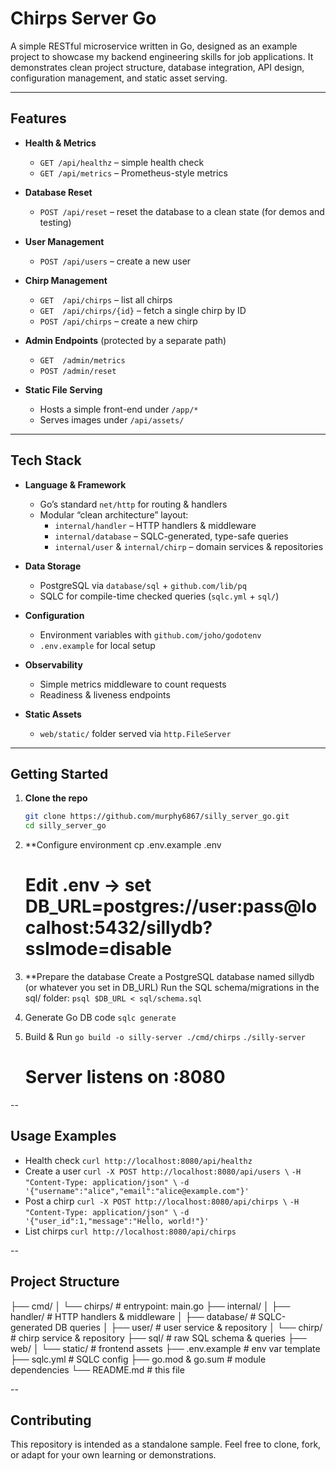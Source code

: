 # Chirps Server Go

A simple RESTful microservice written in Go, designed as an example project to showcase my backend engineering skills for job applications. It demonstrates clean project structure, database integration, API design, configuration management, and static asset serving.

---

## Features

- **Health & Metrics**

  - `GET /api/healthz` – simple health check
  - `GET /api/metrics` – Prometheus-style metrics

- **Database Reset**

  - `POST /api/reset` – reset the database to a clean state (for demos and testing)

- **User Management**

  - `POST /api/users` – create a new user

- **Chirp Management**

  - `GET  /api/chirps` – list all chirps
  - `GET  /api/chirps/{id}` – fetch a single chirp by ID
  - `POST /api/chirps` – create a new chirp

- **Admin Endpoints** (protected by a separate path)

  - `GET  /admin/metrics`
  - `POST /admin/reset`

- **Static File Serving**
  - Hosts a simple front-end under `/app/*`
  - Serves images under `/api/assets/`

---

## Tech Stack

- **Language & Framework**

  - Go’s standard `net/http` for routing & handlers
  - Modular “clean architecture” layout:
    - `internal/handler` – HTTP handlers & middleware
    - `internal/database` – SQLC-generated, type-safe queries
    - `internal/user` & `internal/chirp` – domain services & repositories

- **Data Storage**

  - PostgreSQL via `database/sql` + `github.com/lib/pq`
  - SQLC for compile-time checked queries (`sqlc.yml` + `sql/`)

- **Configuration**

  - Environment variables with `github.com/joho/godotenv`
  - `.env.example` for local setup

- **Observability**

  - Simple metrics middleware to count requests
  - Readiness & liveness endpoints

- **Static Assets**
  - `web/static/` folder served via `http.FileServer`

---

## Getting Started

1. **Clone the repo**

   ```bash
   git clone https://github.com/murphy6867/silly_server_go.git
   cd silly_server_go

   ```

2. \*\*Configure environment
   cp .env.example .env

   # Edit .env → set DB_URL=postgres://user:pass@localhost:5432/sillydb?sslmode=disable

3. \*\*Prepare the database
   Create a PostgreSQL database named sillydb (or whatever you set in DB_URL)
   Run the SQL schema/migrations in the sql/ folder:
   `psql $DB_URL < sql/schema.sql`

4. Generate Go DB code
   `sqlc generate`

5. Build & Run
   `go build -o silly-server ./cmd/chirps`
   `./silly-server`
   # Server listens on :8080

--

## Usage Examples

- Health check
  `curl http://localhost:8080/api/healthz`
- Create a user
  `curl -X POST http://localhost:8080/api/users \`
  `-H "Content-Type: application/json" \`
  `-d '{"username":"alice","email":"alice@example.com"}'`
- Post a chirp
  `curl -X POST http://localhost:8080/api/chirps \`
  `-H "Content-Type: application/json" \`
  `-d '{"user_id":1,"message":"Hello, world!"}'`
- List chirps
  `curl http://localhost:8080/api/chirps`

--

## Project Structure

├── cmd/
│ └── chirps/ # entrypoint: main.go
├── internal/
│ ├── handler/ # HTTP handlers & middleware
│ ├── database/ # SQLC-generated DB queries
│ ├── user/ # user service & repository
│ └── chirp/ # chirp service & repository
├── sql/ # raw SQL schema & queries
├── web/
│ └── static/ # frontend assets
├── .env.example # env var template
├── sqlc.yml # SQLC config
├── go.mod & go.sum # module dependencies
└── README.md # this file

--

## Contributing

This repository is intended as a standalone sample. Feel free to clone, fork, or adapt for your own learning or demonstrations.
